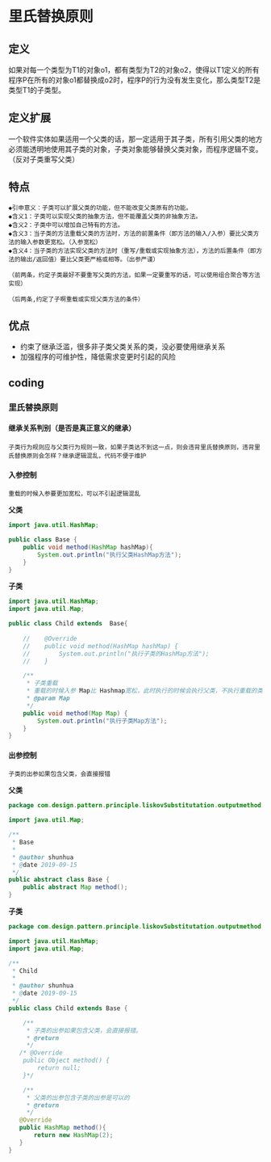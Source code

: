 # 里氏替换原则

## 定义
 如果对每一个类型为T1的对象o1，都有类型为T2的对象o2，使得以T1定义的所有程序P在所有的对象o1都替换成o2时，程序P的行为没有发生变化，那么类型T2是类型T1的子类型。
## 定义扩展
 一个软件实体如果适用一个父类的话，那一定适用于其子类，所有引用父类的地方必须能透明地使用其子类的对象，子类对象能够替换父类对象，而程序逻辑不变。（反对子类重写父类）
## 特点
```text
◆引申意义：子类可以扩展父类的功能，但不能改变父类原有的功能。
◆含义1：子类可以实现父类的抽象方法，但不能覆盖父类的非抽象方法。
◆含义2：子类中可以增加自己特有的方法。
◆含义3：当子类的方法重载父类的方法时，方法的前置条件（即方法的输入/入参）要比父类方法的输入参数更宽松。（入参宽松）
◆含义4：当子类的方法实现父类的方法时（重写/重载或实现抽象方法），方法的后置条件（即方法的输出/返回值）要比父类更严格或相等。（出参严谨）

（前两条，约定子类最好不要重写父类的方法，如果一定要重写的话，可以使用组合聚合等方法实现）

（后两条,约定了子啊重载或实现父类方法的条件）
```
## 优点
 - 约束了继承泛滥，很多非子类父类关系的类，没必要使用继承关系
 - 加强程序的可维护性，降低需求变更时引起的风险

 
## coding
 
### 里氏替换原则

#### 继承关系判别（是否是真正意义的继承）

```text
子类行为规则应与父类行为规则一致，如果子类达不到这一点，则会违背里氏替换原则，违背里氏替换原则会怎样？继承逻辑混乱，代码不便于维护
```

#### 入参控制

```text
重载的时候入参要更加宽松，可以不引起逻辑混乱
```

**父类**
```java
import java.util.HashMap;

public class Base {
    public void method(HashMap hashMap){
        System.out.println("执行父类HashMap方法");
    }
}
```

**子类**
```java
import java.util.HashMap;
import java.util.Map;

public class Child extends  Base{
    
    //    @Override
    //    public void method(HashMap hashMap) {
    //        System.out.println("执行子类的HashMap方法");
    //    }

    /**
     * 子类重载
     * 重载的时候入参 Map比 Hashmap宽松，此时执行的时候会执行父类，不执行重载的类
     * @param Map
     */
    public void method(Map Map) {
        System.out.println("执行子类Map方法");
    }
}
```

#### 出参控制 

```text
子类的出参如果包含父类，会直接报错
```

**父类**
```java
package com.design.pattern.principle.liskovSubstitutation.outputmethod;

import java.util.Map;

/**
 * Base
 *
 * @author shunhua
 * @date 2019-09-15
 */
public abstract class Base {
    public abstract Map method();
}
```

**子类**
```java
package com.design.pattern.principle.liskovSubstitutation.outputmethod;

import java.util.HashMap;
import java.util.Map;

/**
 * Child
 *
 * @author shunhua
 * @date 2019-09-15
 */
public class Child extends Base {

    /**
     * 子类的出参如果包含父类，会直接报错。
     * @return
     */
   /* @Override
    public Object method() {
        return null;
    }*/

    /**
     * 父类的出参包含子类的出参是可以的
     * @return
     */
   @Override
   public HashMap method(){
       return new HashMap(2);
   }
}
```




